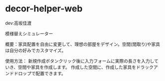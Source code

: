 # decor-helper-web

dev:高坂佳渡

模様替えシミュレーター

概要：家具配置を自由に変更して、理想の部屋をデザイン。空間(間取り)や家具は自分の好みでカスタマイズ。

使用方法：
新規作成ボタンクリック後に入力フォームに実際の長さを入力していき、空間や家具を作成します。
作成した空間に、作成した家具をドラックアンドドロップで配置できます。